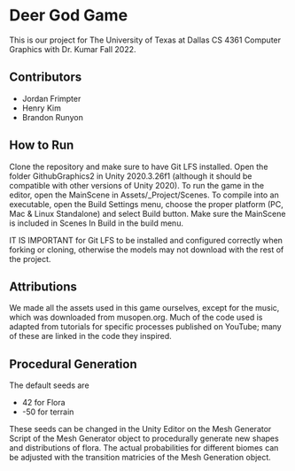 # Deer God Game
This is our project for The University of Texas at Dallas CS 4361 Computer Graphics with Dr. Kumar Fall 2022.

## Contributors
- Jordan Frimpter
- Henry Kim
- Brandon Runyon

## How to Run
Clone the repository and make sure to have Git LFS installed.
Open the folder GithubGraphics2 in Unity 2020.3.26f1 (although it should be compatible with other versions of Unity 2020). To run the game in the editor, open the MainScene in Assets/_Project/Scenes. To compile into an executable, open the Build Settings menu, choose the proper platform (PC, Mac & Linux Standalone) and select Build button. Make sure the MainScene is included in Scenes In Build in the build menu.

IT IS IMPORTANT for Git LFS to be installed and configured correctly when forking or cloning, otherwise the models may not download with the rest of the project.

## Attributions
We made all the assets used in this game ourselves, except for the music, which was downloaded from musopen.org. Much of the code used is adapted from tutorials for specific processes published on YouTube; many of these are linked in the code they inspired.


## Procedural Generation
The default seeds are
- 42 for Flora
- -50 for terrain

These seeds can be changed in the Unity Editor on the Mesh Generator Script of the Mesh Generator object to procedurally generate new shapes and distributions of flora.
The actual probabilities for different biomes can be adjusted with the transition matricies of the Mesh Generation object.
